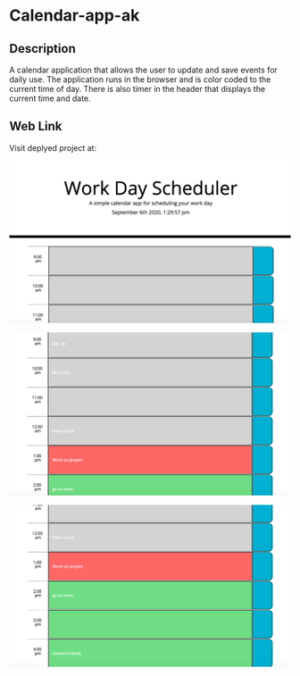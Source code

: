# Calendar-app-ak

## Description

A calendar application that allows the user to update and save events for daily use.
The application runs in the browser and is color coded to the current time of day.
There is also timer in the header that displays the current time and date. 

## Web Link
Visit deplyed project at:

![](Develop/images/WorkdayScheduler-SS1.png)

![](Develop/images/WorkdayScheduler-SS2.png)

![](Develop/images/WorkdayScheduler-SS3.png)